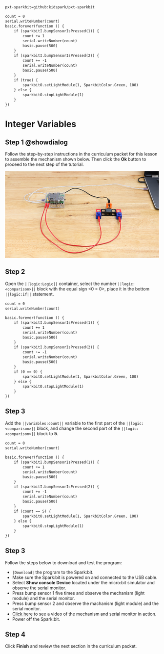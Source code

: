 ```package
pxt-sparkbit=github:kidspark/pxt-sparkbit
```

```template
count = 0
serial.writeNumber(count)
basic.forever(function () {
    if (sparkbitI.bumpSensorIsPressed(1)) {
        count += 1
        serial.writeNumber(count)
        basic.pause(500)
    }
    if (sparkbitI.bumpSensorIsPressed(2)) {
        count += -1
        serial.writeNumber(count)
        basic.pause(500)
    }
    if (true) {
        sparkbitO.setLightModule(1, SparkbitColor.Green, 100)
    } else {
        sparkbitO.stopLightModule(1)
    }
})
```

# Integer Variables

## Step 1 @showdialog

Follow the step-by-step instructions in the curriculum packet for this lesson to assemble the mechanism shown below. Then click the **Ok** button to proceed to the next step of the tutorial.

![integer-variables-1](https://raw.githubusercontent.com/KidSpark/tutorials/master/assets/3-3-integer-variables-1.png)

## Step 2

Open the ``||logic:Logic||`` container, select the number ``||logic:<comparison>||`` block with the equal sign <0 = 0>, place it in the bottom ``||logic:if||`` statement.

```blocks
count = 0
serial.writeNumber(count)
```

```blocks
basic.forever(function () {
    if (sparkbitI.bumpSensorIsPressed(1)) {
        count += 1
        serial.writeNumber(count)
        basic.pause(500)
    }
    if (sparkbitI.bumpSensorIsPressed(2)) {
        count += -1
        serial.writeNumber(count)
        basic.pause(500)
    }
    if (0 == 0) {
        sparkbitO.setLightModule(1, SparkbitColor.Green, 100)
    } else {
        sparkbitO.stopLightModule(1)
    }
})
```

## Step 3

Add the ``||variables:count||`` variable to the first part of the ``||logic:<comparison>||`` block, and change the second part of the ``||logic:<comparison>||`` block to **5**.

```blocks
count = 0
serial.writeNumber(count)
```

```blocks
basic.forever(function () {
    if (sparkbitI.bumpSensorIsPressed(1)) {
        count += 1
        serial.writeNumber(count)
        basic.pause(500)
    }
    if (sparkbitI.bumpSensorIsPressed(2)) {
        count += -1
        serial.writeNumber(count)
        basic.pause(500)
    }
    if (count == 5) {
        sparkbitO.setLightModule(1, SparkbitColor.Green, 100)
    } else {
        sparkbitO.stopLightModule(1)
    }
})
```

## Step 3

Follow the steps below to download and test the program:
* ``|Download|`` the program to the Spark:bit.
* Make sure the Spark:bit is powered on and connected to the USB cable.
* Select **Show console Device** located under the micro:bit simulator and observe the serial monitor.
* Press bump sensor 1 five times and observe the mechanism (light module) and the serial monitor.
* Press bump sensor 2 and observe the machanism (light module) and the serial monitor.
* [Click here](https://youtu.be/zS4ByCWoqPA) to see a video of the mechanism and serial monitor in action.
* Power off the Spark:bit.

## Step 4

Click **Finish** and review the next section in the curriculum packet.